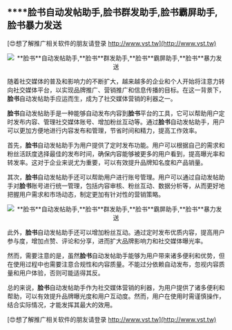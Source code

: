 ## ****脸书**自动发帖助手,**脸书**群发助手,**脸书**霸屏助手,**脸书**暴力发送**

[😍想了解推广相关软件的朋友请登录 http://www.vst.tw](http://www.vst.tw)

 <center><img src="https://vst.tw/MP4/tuiguang/png/4.png" alt="**脸书**自动发帖助手,**脸书**群发助手,**脸书**霸屏助手,**脸书**暴力发送"></center>

随着社交媒体的普及和影响力的不断扩大，越来越多的企业和个人开始将注意力转向社交媒体平台，以实现品牌推广、营销推广和信息传播的目标。在这一背景下，**脸书**自动发帖助手应运而生，成为了社交媒体营销的利器之一。

**脸书**自动发帖助手是一种能够自动发布内容到**脸书**平台的工具，它可以帮助用户定时发布内容、管理社交媒体账号、增加粉丝互动等。通过**脸书**自动发帖助手，用户可以更加方便地进行内容发布和管理，节省时间和精力，提高工作效率。

首先，**脸书**自动发帖助手为用户提供了定时发布功能。用户可以根据自己的需求和粉丝活跃度选择最佳的发布时间，确保内容能够被更多的用户看到，提高曝光率和转发率。这对于企业来说尤为重要，可以有效提升品牌知名度和产品销量。

其次，**脸书**自动发帖助手还可以帮助用户进行账号管理。用户可以通过自动发帖助手对**脸书**账号进行统一管理，包括内容审核、粉丝互动、数据分析等，从而更好地把握用户需求和市场动态，制定更加有针对性的营销策略。

 <center><img src="https://vst.tw/MP4/tuiguang/png/1.png" alt="**脸书**自动发帖助手,**脸书**群发助手,**脸书**霸屏助手,**脸书**暴力发送"></center>

此外，**脸书**自动发帖助手还可以增加粉丝互动。通过定时发布优质内容，提高用户参与度，增加点赞、评论和分享，进而扩大品牌影响力和社交媒体曝光率。

然而，需要注意的是，虽然**脸书**自动发帖助手能够为用户带来诸多便利和优势，但在使用过程中也需要注意合规性和内容质量。不能过分依赖自动发布，忽视内容质量和用户体验，否则可能适得其反。

总的来说，**脸书**自动发帖助手作为社交媒体营销的利器，为用户提供了诸多便利和帮助，可以有效提升品牌曝光度和用户互动度。然而，用户在使用时需谨慎操作，结合实际情况，才能发挥其最大的效用。

[😍想了解推广相关软件的朋友请登录 http://www.vst.tw](http://www.vst.tw)



